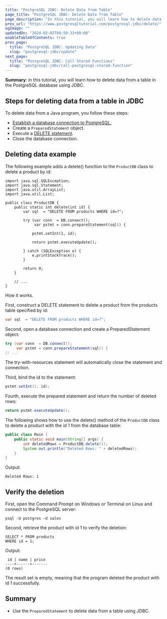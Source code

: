 ```yaml
---
title: "PostgreSQL JDBC: Delete Data from Table"
page_title: "PostgreSQL JDBC: Delete Data from Table"
page_description: "In this tutorial, you will learn how to delete data from a table in the PostgreSQL database using JDBC."
prev_url: "https://www.postgresqltutorial.com/postgresql-jdbc/delete/"
ogImage: ""
updatedOn: "2024-02-02T04:58:33+00:00"
enableTableOfContents: true
prev_page: 
  title: "PostgreSQL JDBC: Updating Data"
  slug: "postgresql-jdbc/update"
next_page: 
  title: "PostgreSQL JDBC: Call Stored Functions"
  slug: "postgresql-jdbc/call-postgresql-stored-function"
---
```





**Summary**: in this tutorial, you will learn how to delete data from a table in the PostgreSQL database using JDBC.


## Steps for deleting data from a table in JDBC

To delete data from a Java program, you follow these steps:

* [Establish a database connection to PostgreSQL.](connecting-to-postgresql-database)
* Create a `PreparedStatement` object.
* Execute a [DELETE statement](../postgresql-tutorial/postgresql-delete).
* Close the database connection.


## Deleting data example

The following example adds a delete() function to the `ProductDB` class to delete a product by id:


```javasql
import java.sql.SQLException;
import java.sql.Statement;
import java.util.ArrayList;
import java.util.List;

public class ProductDB {
    public static int delete(int id) {
        var sql  = "DELETE FROM products WHERE id=?";

        try (var conn  = DB.connect();
             var pstmt = conn.prepareStatement(sql)) {

            pstmt.setInt(1, id);

            return pstmt.executeUpdate();

        } catch (SQLException e) {
            e.printStackTrace();
        }

        return 0;
    }

    // ...
}
```
How it works.

First, construct a DELETE statement to delete a product from the products table specified by id:


```java
var sql  = "DELETE FROM products WHERE id=?";
```
Second, open a database connection and create a PreparedStatement object:


```java
try (var conn  = DB.connect();
     var pstmt = conn.prepareStatement(sql)) {
// ...
```
The try\-with\-resources statement will automatically close the statement and connection.

Third, bind the id to the statement:


```java
pstmt.setInt(1, id);
```
Fourth, execute the prepared statement and return the number of deleted rows:


```java
return pstmt.executeUpdate();
```
The following shows how to use the delete() method of the `ProductDB` class to delete a product with the id 1 from the database table:


```java
public class Main {
    public static void main(String[] args) {
        int deletedRows = ProductDB.delete(1);
        System.out.println("Deleted Rows: " + deletedRows);
    }
}
```
Output:


```plaintext
Deleted Rows: 1
```

## Verify the deletion

First, open the Command Prompt on Windows or Terminal on Linux and connect to the PostgreSQL server:


```
psql -U postgres -d sales
```
Second, retrieve the product with id 1 to verify the deletion:


```plaintext
SELECT * FROM products
WHERE id = 1;
```
Output:


```
 id | name | price
----+------+-------
(0 rows)
```
The result set is empty, meaning that the program deleted the product with id 1 successfully.


## Summary

* Use the `PreparedStatement` to delete data from a table using JDBC.

